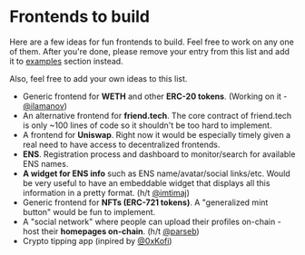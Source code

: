 # Frontends to build

Here are a few ideas for fun frontends to build. Feel free to work on any one of them. After you're done, please remove your entry from this list and add it to [examples](examples.md) section instead.

Also, feel free to add your own ideas to this list.

- Generic frontend for **WETH** and other **ERC-20 tokens**. (Working on it - [@ilamanov](https://github.com/ilamanov))
- An alternative frontend for **friend.tech**. The core contract of friend.tech is only ~100 lines of code so it shouldn't be too hard to implement.
- A frontend for **Uniswap**. Right now it would be especially timely given a real need to have access to decentralized frontends.
- **ENS**. Registration process and dashboard to monitor/search for available ENS names.
- **A widget for ENS info** such as ENS name/avatar/social links/etc. Would be very useful to have an embeddable widget that displays all this information in a pretty format. (h/t [@imtimaj](https://twitter.com/imtimaj))
- Generic frontend for **NFTs (ERC-721 tokens)**. A "generalized mint button" would be fun to implement.
- A "social network" where people can upload their profiles on-chain - host their **homepages on-chain**. (h/t [@parseb](https://twitter.com/parseb/status/1719349714053652607))
- Crypto tipping app (inpired by [@0xKofi](https://x.com/0xKofi/status/1699798632504103286))
